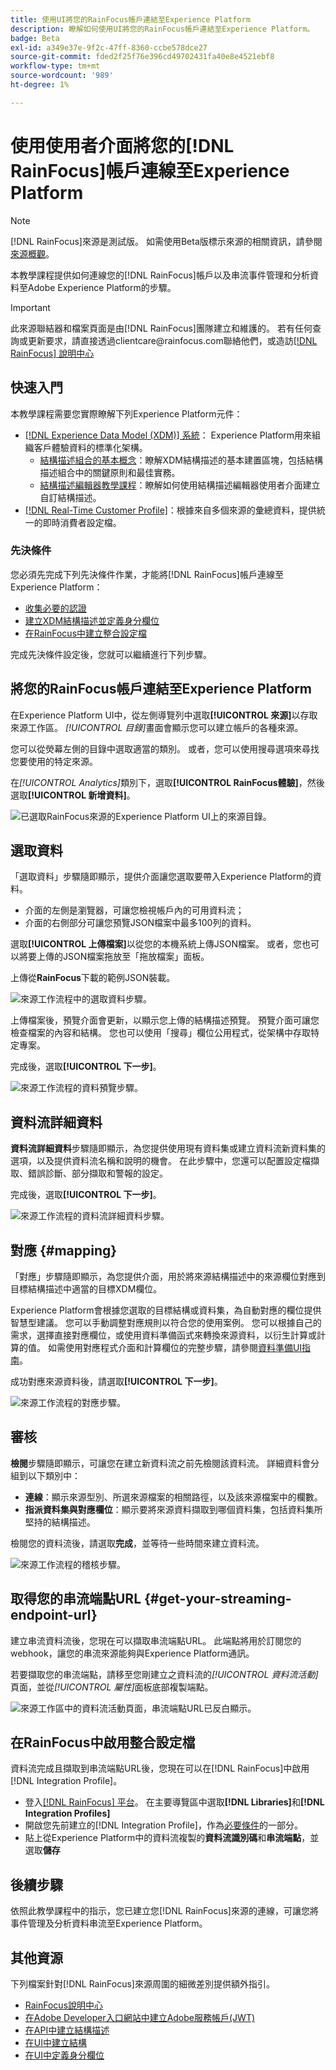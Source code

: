 ```yaml
---
title: 使用UI將您的RainFocus帳戶連結至Experience Platform
description: 瞭解如何使用UI將您的RainFocus帳戶連結至Experience Platform。
badge: Beta
exl-id: a349e37e-9f2c-47ff-8360-ccbe578dce27
source-git-commit: fded2f25f76e396cd49702431fa40e8e4521ebf8
workflow-type: tm+mt
source-wordcount: '989'
ht-degree: 1%

---
```


# 使用使用者介面將您的[!DNL RainFocus]帳戶連線至Experience Platform

>[!NOTE]
>
>[!DNL RainFocus]來源是測試版。 如需使用Beta版標示來源的相關資訊，請參閱[來源概觀](../../../../home.md#terms-and-conditions)。

本教學課程提供如何連線您的[!DNL RainFocus]帳戶以及串流事件管理和分析資料至Adobe Experience Platform的步驟。

>[!IMPORTANT]
>
>此來源聯結器和檔案頁面是由[!DNL RainFocus]團隊建立和維護的。 若有任何查詢或更新要求，請直接透過clientcare<span>@rainfocus.com聯絡他們，或造訪[[!DNL RainFocus] 說明中心](https://help.rainfocus.com/hc/en-us)

## 快速入門

本教學課程需要您實際瞭解下列Experience Platform元件：

* [[!DNL Experience Data Model (XDM)] 系統](../../../../../xdm/home.md)： Experience Platform用來組織客戶體驗資料的標準化架構。
   * [結構描述組合的基本概念](../../../../../xdm/schema/composition.md)：瞭解XDM結構描述的基本建置區塊，包括結構描述組合中的關鍵原則和最佳實務。
   * [結構描述編輯器教學課程](../../../../../xdm/tutorials/create-schema-ui.md)：瞭解如何使用結構描述編輯器使用者介面建立自訂結構描述。
* [[!DNL Real-Time Customer Profile]](../../../../../profile/home.md)：根據來自多個來源的彙總資料，提供統一的即時消費者設定檔。

### 先決條件

您必須先完成下列先決條件作業，才能將[!DNL RainFocus]帳戶連線至Experience Platform：

* [收集必要的認證](../../../../connectors/analytics/rainfocus.md#gather-required-credentials)
* [建立XDM結構描述並定義身分欄位](../../../../connectors/analytics/rainfocus.md#create-an-xdm-schema-and-define-the-identity-field)
* [在RainFocus中建立整合設定檔](../../../../connectors/analytics/rainfocus.md#create-an-integration-profile-in-rainfocus)

完成先決條件設定後，您就可以繼續進行下列步驟。

## 將您的RainFocus帳戶連結至Experience Platform

在Experience Platform UI中，從左側導覽列中選取&#x200B;**[!UICONTROL 來源]**&#x200B;以存取來源工作區。 *[!UICONTROL 目錄]*&#x200B;畫面會顯示您可以建立帳戶的各種來源。

您可以從熒幕左側的目錄中選取適當的類別。 或者，您可以使用搜尋選項來尋找您要使用的特定來源。

在&#x200B;*[!UICONTROL Analytics]*&#x200B;類別下，選取&#x200B;**[!UICONTROL RainFocus體驗]**，然後選取&#x200B;**[!UICONTROL 新增資料]**。

![已選取RainFocus來源的Experience Platform UI上的來源目錄。](/help/sources/images/tutorials/create/rainfocus/rainfocus_sources-rf.png)

## 選取資料

「選取資料」步驟隨即顯示，提供介面讓您選取要帶入Experience Platform的資料。

* 介面的左側是瀏覽器，可讓您檢視帳戶內的可用資料流；
* 介面的右側部分可讓您預覽JSON檔案中最多100列的資料。

選取&#x200B;**[!UICONTROL 上傳檔案]**&#x200B;以從您的本機系統上傳JSON檔案。 或者，您也可以將要上傳的JSON檔案拖放至「拖放檔案」面板。

上傳從&#x200B;**RainFocus**&#x200B;下載的範例JSON裝載。

![來源工作流程中的選取資料步驟。](/help/sources/images/tutorials/create/rainfocus/rainfocus_source-json-upload.png)

上傳檔案後，預覽介面會更新，以顯示您上傳的結構描述預覽。 預覽介面可讓您檢查檔案的內容和結構。 您也可以使用「搜尋」欄位公用程式，從架構中存取特定專案。

完成後，選取&#x200B;**[!UICONTROL 下一步]**。

![來源工作流程的資料預覽步驟。](/help/sources/images/tutorials/create/rainfocus/rainfocus_source-json-preview.png)

## 資料流詳細資料

**資料流詳細資料**&#x200B;步驟隨即顯示，為您提供使用現有資料集或建立資料流新資料集的選項，以及提供資料流名稱和說明的機會。 在此步驟中，您還可以配置設定檔擷取、錯誤診斷、部分擷取和警報的設定。

完成後，選取&#x200B;**[!UICONTROL 下一步]**。

![來源工作流程的資料流詳細資料步驟。](/help/sources/images/tutorials/create/rainfocus/rainfocus_source-dataflow-setup.png)

## 對應 {#mapping}

「對應」步驟隨即顯示，為您提供介面，用於將來源結構描述中的來源欄位對應到目標結構描述中適當的目標XDM欄位。

Experience Platform會根據您選取的目標結構或資料集，為自動對應的欄位提供智慧型建議。 您可以手動調整對應規則以符合您的使用案例。 您可以根據自己的需求，選擇直接對應欄位，或使用資料準備函式來轉換來源資料，以衍生計算或計算的值。 如需使用對應程式介面和計算欄位的完整步驟，請參閱[資料準備UI指南](../../../../../data-prep/ui/mapping.md)。

成功對應來源資料後，請選取&#x200B;**[!UICONTROL 下一步]**。

![來源工作流程的對應步驟。](/help/sources/images/tutorials/create/rainfocus/rainfocus_source-mappings.png)

## 審核

**檢閱**&#x200B;步驟隨即顯示，可讓您在建立新資料流之前先檢閱該資料流。 詳細資料會分組到以下類別中：

* **連線**：顯示來源型別、所選來源檔案的相關路徑，以及該來源檔案中的欄數。
* **指派資料集與對應欄位**：顯示要將來源資料擷取到哪個資料集，包括資料集所堅持的結構描述。

檢閱您的資料流後，請選取&#x200B;**完成**，並等待一些時間來建立資料流。

![來源工作流程的稽核步驟。](/help/sources/images/tutorials/create/rainfocus/rainfocus_source-compelete.png)

## 取得您的串流端點URL {#get-your-streaming-endpoint-url}

建立串流資料流後，您現在可以擷取串流端點URL。 此端點將用於訂閱您的webhook，讓您的串流來源能夠與Experience Platform通訊。

若要擷取您的串流端點，請移至您剛建立之資料流的&#x200B;*[!UICONTROL 資料流活動]*&#x200B;頁面，並從&#x200B;*[!UICONTROL 屬性]*&#x200B;面板底部複製端點。

![來源工作區中的資料流活動頁面，串流端點URL已反白顯示。](/help/sources/images/tutorials/create/rainfocus/rainfocus_source-dataflow-api.png)

## 在RainFocus中啟用整合設定檔

資料流完成且擷取到串流端點URL後，您現在可以在[!DNL RainFocus]中啟用[!DNL Integration Profile]。

* 登入[[!DNL RainFocus] 平台](https://app.rainfocus.com)。 在主要導覽區中選取&#x200B;**[!DNL Libraries]**&#x200B;和&#x200B;**[!DNL Integration Profiles]**
* 開啟您先前建立的[!DNL Integration Profile]，作為[必要條件](../../../../connectors/analytics/rainfocus.md#create-an-integration-profile-in-rainfocus)的一部分。
* 貼上從Experience Platform中的資料流複製的&#x200B;**資料流識別碼**&#x200B;和&#x200B;**串流端點**，並選取&#x200B;**儲存**

## 後續步驟

依照此教學課程中的指示，您已建立您[!DNL RainFocus]來源的連線，可讓您將事件管理及分析資料串流至Experience Platform。

## 其他資源

下列檔案針對[!DNL RainFocus]來源周圍的細微差別提供額外指引。

* [RainFocus說明中心](https://help.rainfocus.com/hc/en-us)
* [在Adobe Developer入口網站中建立Adobe服務帳戶(JWT)](https://developer.adobe.com/developer-console/docs/guides/authentication/ServiceAccountIntegration/)
* [在API中建立結構描述](../../../../../xdm/tutorials/create-schema-api.md)
* [在UI中建立結構](../../../../../xdm/tutorials/create-schema-ui.md)
* [在UI中定義身分欄位](https://experienceleague.adobe.com/docs/experience-platform/xdm/ui/fields/identity.html)
